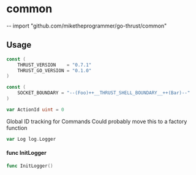# common
--
    import "github.com/miketheprogrammer/go-thrust/common"


## Usage

```go
const (
	THRUST_VERSION    = "0.7.1"
	THRUST_GO_VERSION = "0.1.0"
)
```

```go
const (
	SOCKET_BOUNDARY = "--(Foo)++__THRUST_SHELL_BOUNDARY__++(Bar)--"
)
```

```go
var ActionId uint = 0
```
Global ID tracking for Commands Could probably move this to a factory function

```go
var Log log.Logger
```

#### func  InitLogger

```go
func InitLogger()
```
